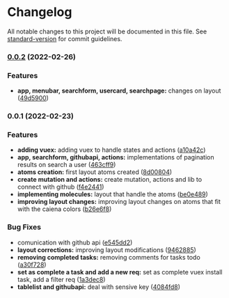# Changelog

All notable changes to this project will be documented in this file. See [standard-version](https://github.com/conventional-changelog/standard-version) for commit guidelines.

### [0.0.2](https://github.com/Fabio-Bittencourt/caiena-challenge/compare/v0.0.1...v0.0.2) (2022-02-26)


### Features

* **app, menubar, searchform, usercard, searchpage:** changes on layout ([49d5900](https://github.com/Fabio-Bittencourt/caiena-challenge/commit/49d59002fff83c2a02ba3b42f3cf97360bfc767e))

### 0.0.1 (2022-02-23)


### Features

* **adding vuex:** adding vuex to handle states and actions ([a10a42c](https://github.com/Fabio-Bittencourt/caiena-challenge/commit/a10a42cbeffbae6113256d5a1b60808e52f940e3))
* **app, searchform, githubapi, actions:** implementations of pagination results on search a user ([463cff9](https://github.com/Fabio-Bittencourt/caiena-challenge/commit/463cff9ae8765f6c5b09453c664240a734395245))
* **atoms creation:** first layout atoms created ([8d00804](https://github.com/Fabio-Bittencourt/caiena-challenge/commit/8d0080461490d6225caf41961b994fac9c69d929))
* **create mutation and actions:** create mutation, actions and lib to connect with github ([f4e2441](https://github.com/Fabio-Bittencourt/caiena-challenge/commit/f4e24419b44c7ae23f35ebb26504c85063e62099))
* **implementing molecules:** layout that handle the atoms ([be0e489](https://github.com/Fabio-Bittencourt/caiena-challenge/commit/be0e489a6579ab2f67a4de8520918a704cb09557))
* **improving layout changes:** improving layout changes on atoms that fit with the caiena colors ([b26e6f8](https://github.com/Fabio-Bittencourt/caiena-challenge/commit/b26e6f8fc8f547cabf2dfa4df5d635b84c2a3afa))


### Bug Fixes

* comunication with github api ([e545dd2](https://github.com/Fabio-Bittencourt/caiena-challenge/commit/e545dd2d032e77474215b1e77dc600df16ed89ff))
* **layout corrections:** improving layout modifications ([9462885](https://github.com/Fabio-Bittencourt/caiena-challenge/commit/9462885dabf0ecc0b8d601cb9f177d0f9bd9d893))
* **removing completed tasks:** removing comments for tasks todo ([a30f728](https://github.com/Fabio-Bittencourt/caiena-challenge/commit/a30f728b4ad48a57273683714936a86a10a76626))
* **set as complete a task and add a new req:** set as complete vuex install task, add a filter req ([1a3dec8](https://github.com/Fabio-Bittencourt/caiena-challenge/commit/1a3dec8c3426fee49d2ac939097602178476ae02))
* **tablelist and githubapi:** deal with sensive key ([4084fd8](https://github.com/Fabio-Bittencourt/caiena-challenge/commit/4084fd8dfcb39e1821ffa0d928787f040f52cd4c))
